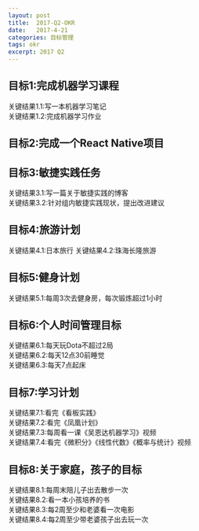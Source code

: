 ```yaml
---
layout: post
title:  2017-Q2-OKR
date:   2017-4-21
categories: 目标管理
tags: okr
excerpt: 2017 Q2
---
```



## 目标1:完成机器学习课程
关键结果1.1:写一本机器学习笔记  
关键结果1.2:完成机器学习作业
## 目标2:完成一个React Native项目


## 目标3:敏捷实践任务
关键结果3.1:写一篇关于敏捷实践的博客  
关键结果3.2:针对组内敏捷实践现状，提出改进建议  

## 目标4:旅游计划
关键结果4.1:日本旅行
关键结果4.2:珠海长隆旅游

## 目标5:健身计划
关键结果5.1:每周3次去健身房，每次锻炼超过1小时

## 目标6:个人时间管理目标
关键结果6.1:每天玩Dota不超过2局  
关键结果6.2:每天12点30前睡觉  
关键结果6.3:每天7点起床  

## 目标7:学习计划
关键结果7.1:看完《看板实践》  
关键结果7.2:看完《凤凰计划》  
关键结果7.3:每周看一课《吴恩达机器学习》视频  
关键结果7.4:看完《微积分》《线性代数》《概率与统计》视频  

## 目标8:关于家庭，孩子的目标
关键结果8.1:每周末陪儿子出去散步一次  
关键结果8.2:看一本小孩培养的书  
关键结果8.3:每2周至少和老婆看一次电影  
关键结果8.4:每2周至少带老婆孩子出去玩一次
